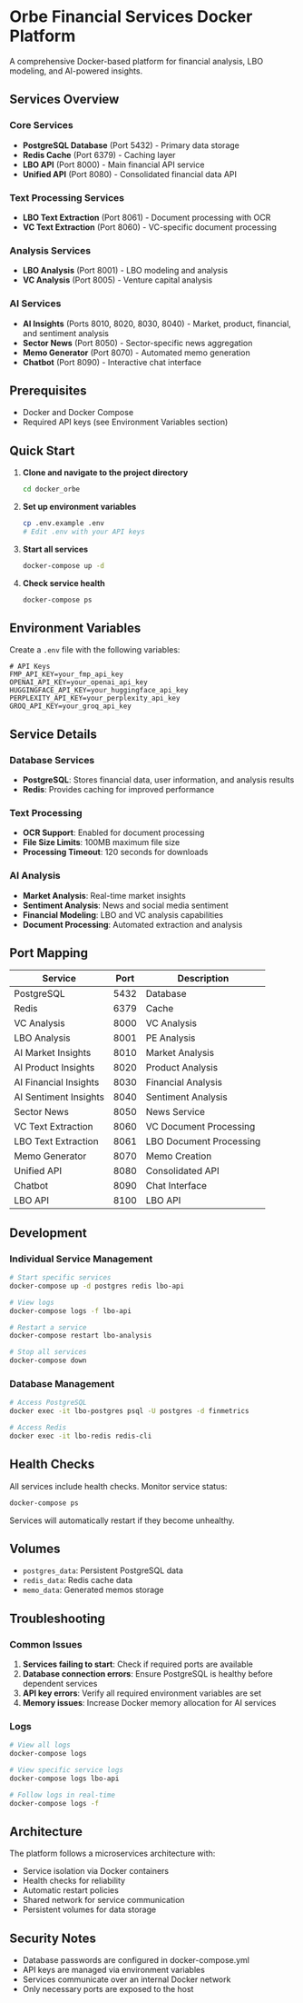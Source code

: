 # Orbe Financial Services Docker Platform

A comprehensive Docker-based platform for financial analysis, LBO modeling, and AI-powered insights.

## Services Overview

### Core Services
- **PostgreSQL Database** (Port 5432) - Primary data storage
- **Redis Cache** (Port 6379) - Caching layer
- **LBO API** (Port 8000) - Main financial API service
- **Unified API** (Port 8080) - Consolidated financial data API

### Text Processing Services
- **LBO Text Extraction** (Port 8061) - Document processing with OCR
- **VC Text Extraction** (Port 8060) - VC-specific document processing

### Analysis Services
- **LBO Analysis** (Port 8001) - LBO modeling and analysis
- **VC Analysis** (Port 8005) - Venture capital analysis

### AI Services
- **AI Insights** (Ports 8010, 8020, 8030, 8040) - Market, product, financial, and sentiment analysis
- **Sector News** (Port 8050) - Sector-specific news aggregation
- **Memo Generator** (Port 8070) - Automated memo generation
- **Chatbot** (Port 8090) - Interactive chat interface

## Prerequisites

- Docker and Docker Compose
- Required API keys (see Environment Variables section)

## Quick Start

1. **Clone and navigate to the project directory**
   ```bash
   cd docker_orbe
   ```

2. **Set up environment variables**
   ```bash
   cp .env.example .env
   # Edit .env with your API keys
   ```

3. **Start all services**
   ```bash
   docker-compose up -d
   ```

4. **Check service health**
   ```bash
   docker-compose ps
   ```

## Environment Variables

Create a `.env` file with the following variables:

```env
# API Keys
FMP_API_KEY=your_fmp_api_key
OPENAI_API_KEY=your_openai_api_key
HUGGINGFACE_API_KEY=your_huggingface_api_key
PERPLEXITY_API_KEY=your_perplexity_api_key
GROQ_API_KEY=your_groq_api_key
```

## Service Details

### Database Services
- **PostgreSQL**: Stores financial data, user information, and analysis results
- **Redis**: Provides caching for improved performance

### Text Processing
- **OCR Support**: Enabled for document processing
- **File Size Limits**: 100MB maximum file size
- **Processing Timeout**: 120 seconds for downloads

### AI Analysis
- **Market Analysis**: Real-time market insights
- **Sentiment Analysis**: News and social media sentiment
- **Financial Modeling**: LBO and VC analysis capabilities
- **Document Processing**: Automated extraction and analysis

## Port Mapping

| Service | Port | Description |
|---------|------|-------------|
| PostgreSQL | 5432 | Database |
| Redis | 6379 | Cache |
| VC Analysis | 8000 | VC Analysis |
| LBO Analysis | 8001 | PE Analysis |
| AI Market Insights | 8010 | Market Analysis |
| AI Product Insights | 8020 | Product Analysis |
| AI Financial Insights | 8030 | Financial Analysis |
| AI Sentiment Insights | 8040 | Sentiment Analysis |
| Sector News | 8050 | News Service |
| VC Text Extraction | 8060 | VC Document Processing |
| LBO Text Extraction | 8061 | LBO Document Processing |
| Memo Generator | 8070 | Memo Creation |
| Unified API | 8080 | Consolidated API |
| Chatbot | 8090 | Chat Interface |
| LBO API | 8100 | LBO API |


## Development

### Individual Service Management
```bash
# Start specific services
docker-compose up -d postgres redis lbo-api

# View logs
docker-compose logs -f lbo-api

# Restart a service
docker-compose restart lbo-analysis

# Stop all services
docker-compose down
```

### Database Management
```bash
# Access PostgreSQL
docker exec -it lbo-postgres psql -U postgres -d finmetrics

# Access Redis
docker exec -it lbo-redis redis-cli
```

## Health Checks

All services include health checks. Monitor service status:
```bash
docker-compose ps
```

Services will automatically restart if they become unhealthy.

## Volumes

- `postgres_data`: Persistent PostgreSQL data
- `redis_data`: Redis cache data
- `memo_data`: Generated memos storage

## Troubleshooting

### Common Issues

1. **Services failing to start**: Check if required ports are available
2. **Database connection errors**: Ensure PostgreSQL is healthy before dependent services
3. **API key errors**: Verify all required environment variables are set
4. **Memory issues**: Increase Docker memory allocation for AI services

### Logs
```bash
# View all logs
docker-compose logs

# View specific service logs
docker-compose logs lbo-api

# Follow logs in real-time
docker-compose logs -f
```

## Architecture

The platform follows a microservices architecture with:
- Service isolation via Docker containers
- Health checks for reliability
- Automatic restart policies
- Shared network for service communication
- Persistent volumes for data storage

## Security Notes

- Database passwords are configured in docker-compose.yml
- API keys are managed via environment variables
- Services communicate over an internal Docker network
- Only necessary ports are exposed to the host
